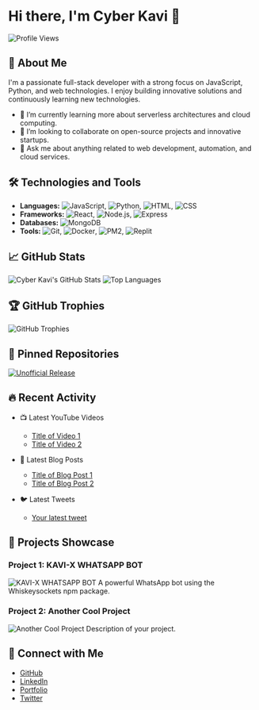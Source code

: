 # Hi there, I'm Cyber Kavi 👋

![Profile Views](https://komarev.com/ghpvc/?username=KaviDeveloperSe&color=blue)

## 🚀 About Me

I'm a passionate full-stack developer with a strong focus on JavaScript, Python, and web technologies. I enjoy building innovative solutions and continuously learning new technologies.

- 🌱 I’m currently learning more about serverless architectures and cloud computing.
- 👯 I’m looking to collaborate on open-source projects and innovative startups.
- 💬 Ask me about anything related to web development, automation, and cloud services.

## 🛠️ Technologies and Tools

- **Languages:** ![JavaScript](https://img.shields.io/badge/-JavaScript-F7DF1E?style=flat&logo=javascript&logoColor=black), ![Python](https://img.shields.io/badge/-Python-3776AB?style=flat&logo=python&logoColor=white), ![HTML](https://img.shields.io/badge/-HTML5-E34F26?style=flat&logo=html5&logoColor=white), ![CSS](https://img.shields.io/badge/-CSS3-1572B6?style=flat&logo=css3&logoColor=white)
- **Frameworks:** ![React](https://img.shields.io/badge/-React-61DAFB?style=flat&logo=react&logoColor=black), ![Node.js](https://img.shields.io/badge/-Node.js-339933?style=flat&logo=nodedotjs&logoColor=white), ![Express](https://img.shields.io/badge/-Express-000000?style=flat&logo=express&logoColor=white)
- **Databases:** ![MongoDB](https://img.shields.io/badge/-MongoDB-47A248?style=flat&logo=mongodb&logoColor=white)
- **Tools:** ![Git](https://img.shields.io/badge/-Git-F05032?style=flat&logo=git&logoColor=white), ![Docker](https://img.shields.io/badge/-Docker-2496ED?style=flat&logo=docker&logoColor=white), ![PM2](https://img.shields.io/badge/-PM2-2B037A?style=flat&logo=pm2&logoColor=white), ![Replit](https://img.shields.io/badge/-Replit-F26207?style=flat&logo=replit&logoColor=white)

## 📈 GitHub Stats

![Cyber Kavi's GitHub Stats](https://github-readme-stats.vercel.app/api?username=KaviDeveloperSe&show_icons=true&theme=radical)
![Top Languages](https://github-readme-stats.vercel.app/api/top-langs/?username=KaviDeveloperSe&layout=compact&theme=radical)

## 🏆 GitHub Trophies

![GitHub Trophies](https://github-profile-trophy.vercel.app/?username=KaviDeveloperSe&theme=radical)

## 📌 Pinned Repositories

[![Unofficial Release](https://github-readme-stats.vercel.app/api/pin/?username=KaviDeveloperSe&repo=Unofficial-Release&theme=radical)](https://github.com/KaviDeveloperSe/Unofficial-Release)

## 🔥 Recent Activity

- 📺 Latest YouTube Videos
  - [Title of Video 1](https://www.youtube.com/watch?v=example)
  - [Title of Video 2](https://www.youtube.com/watch?v=example)

- 📝 Latest Blog Posts
  - [Title of Blog Post 1](https://your-blog-link.com/post1)
  - [Title of Blog Post 2](https://your-blog-link.com/post2)

- 🐦 Latest Tweets
  - [Your latest tweet](https://twitter.com/your-twitter-handle/status/1234567890)

## 🎨 Projects Showcase

### Project 1: KAVI-X WHATSAPP BOT
![KAVI-X WHATSAPP BOT](https://github.com/KaviDeveloperSe/Unofficial-Release/blob/main/screenshot.png)
A powerful WhatsApp bot using the Whiskeysockets npm package.

### Project 2: Another Cool Project
![Another Cool Project](https://github.com/KaviDeveloperSe/another-cool-project/blob/main/screenshot.png)
Description of your project.

## 🔗 Connect with Me

- [GitHub](https://github.com/KaviDeveloperSe)
- [LinkedIn](https://www.linkedin.com/in/your-linkedin-profile/)
- [Portfolio](https://your-portfolio-site.com)
- [Twitter](https://twitter.com/your-twitter-handle)

